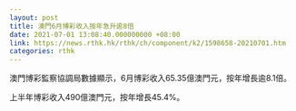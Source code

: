 ```yaml
---
layout: post
title: 澳門6月博彩收入按年急升逾8倍
date: 2021-07-01 13:08:40.000000000 +08:00
link: https://news.rthk.hk/rthk/ch/component/k2/1598658-20210701.htm
categories: rthk
---
```


澳門博彩監察協調局數據顯示，6月博彩收入65.35億澳門元，按年增長逾8.1倍。

上半年博彩收入490億澳門元，按年增長45.4%。
